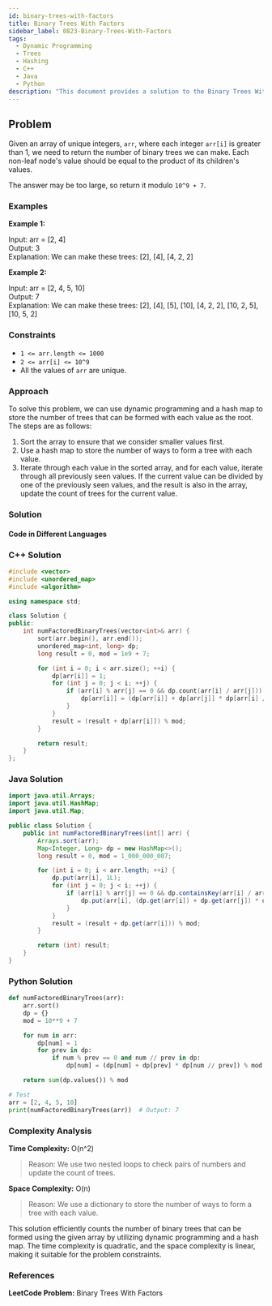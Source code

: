 ```yaml
---
id: binary-trees-with-factors
title: Binary Trees With Factors
sidebar_label: 0823-Binary-Trees-With-Factors
tags:
  - Dynamic Programming
  - Trees
  - Hashing
  - C++
  - Java
  - Python
description: "This document provides a solution to the Binary Trees With Factors problem, where we need to count the number of binary trees that can be formed with a given array of integers such that each node's value is the product of its children's values."
---
```


## Problem

Given an array of unique integers, `arr`, where each integer `arr[i]` is greater than 1, we need to return the number of binary trees we can make. Each non-leaf node's value should be equal to the product of its children's values.

The answer may be too large, so return it modulo `10^9 + 7`.

### Examples

**Example 1:**

Input: arr = [2, 4]  
Output: 3  
Explanation: We can make these trees: [2], [4], [4, 2, 2]

**Example 2:**

Input: arr = [2, 4, 5, 10]  
Output: 7  
Explanation: We can make these trees: [2], [4], [5], [10], [4, 2, 2], [10, 2, 5], [10, 5, 2]

### Constraints

- `1 <= arr.length <= 1000`
- `2 <= arr[i] <= 10^9`
- All the values of `arr` are unique.

### Approach

To solve this problem, we can use dynamic programming and a hash map to store the number of trees that can be formed with each value as the root. The steps are as follows:

1. Sort the array to ensure that we consider smaller values first.
2. Use a hash map to store the number of ways to form a tree with each value.
3. Iterate through each value in the sorted array, and for each value, iterate through all previously seen values. If the current value can be divided by one of the previously seen values, and the result is also in the array, update the count of trees for the current value.

### Solution

#### Code in Different Languages

### C++ Solution

```cpp
#include <vector>
#include <unordered_map>
#include <algorithm>

using namespace std;

class Solution {
public:
    int numFactoredBinaryTrees(vector<int>& arr) {
        sort(arr.begin(), arr.end());
        unordered_map<int, long> dp;
        long result = 0, mod = 1e9 + 7;

        for (int i = 0; i < arr.size(); ++i) {
            dp[arr[i]] = 1;
            for (int j = 0; j < i; ++j) {
                if (arr[i] % arr[j] == 0 && dp.count(arr[i] / arr[j])) {
                    dp[arr[i]] = (dp[arr[i]] + dp[arr[j]] * dp[arr[i] / arr[j]]) % mod;
                }
            }
            result = (result + dp[arr[i]]) % mod;
        }

        return result;
    }
};
```

### Java Solution

```java
import java.util.Arrays;
import java.util.HashMap;
import java.util.Map;

public class Solution {
    public int numFactoredBinaryTrees(int[] arr) {
        Arrays.sort(arr);
        Map<Integer, Long> dp = new HashMap<>();
        long result = 0, mod = 1_000_000_007;

        for (int i = 0; i < arr.length; ++i) {
            dp.put(arr[i], 1L);
            for (int j = 0; j < i; ++j) {
                if (arr[i] % arr[j] == 0 && dp.containsKey(arr[i] / arr[j])) {
                    dp.put(arr[i], (dp.get(arr[i]) + dp.get(arr[j]) * dp.get(arr[i] / arr[j])) % mod);
                }
            }
            result = (result + dp.get(arr[i])) % mod;
        }

        return (int) result;
    }
}
```

### Python Solution

```python
def numFactoredBinaryTrees(arr):
    arr.sort()
    dp = {}
    mod = 10**9 + 7

    for num in arr:
        dp[num] = 1
        for prev in dp:
            if num % prev == 0 and num // prev in dp:
                dp[num] = (dp[num] + dp[prev] * dp[num // prev]) % mod

    return sum(dp.values()) % mod

# Test
arr = [2, 4, 5, 10]
print(numFactoredBinaryTrees(arr))  # Output: 7
```

### Complexity Analysis

**Time Complexity:** O(n^2)

> Reason: We use two nested loops to check pairs of numbers and update the count of trees.

**Space Complexity:** O(n)

> Reason: We use a dictionary to store the number of ways to form a tree with each value.

This solution efficiently counts the number of binary trees that can be formed using the given array by utilizing dynamic programming and a hash map. The time complexity is quadratic, and the space complexity is linear, making it suitable for the problem constraints.

### References

**LeetCode Problem:** Binary Trees With Factors
